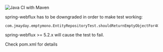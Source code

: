 ![Java CI with Maven](https://github.com/jmayday/emptymono/workflows/Java%20CI%20with%20Maven/badge.svg)


spring-webflux has to be downgraded in order to make test working:
```$xslt
com.jmayday.emptymono.EntityRepositoryTest.shouldReturnEmptyObjectFor404WithResponseBody
```
spring-webflux >= 5.2.x will cause the test to fail.

Check pom.xml for details
